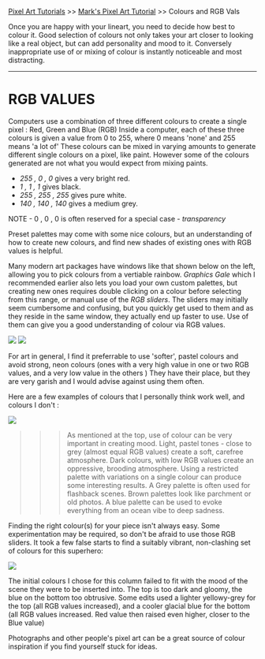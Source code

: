 [Pixel Art Tutorials](tutorials.md) >> [Mark's Pixel Art Tutorial](mark.md) >> Colours and RGB Vals

Once you are happy with your lineart, you need to decide how best to colour it. 
Good selection of colours not only takes your art closer to looking like a real object, but can add personality and mood to it. 
Conversely inappropriate use of or mixing of colour is instantly noticeable and most distracting. 

---

# RGB VALUES
Computers use a combination of three different colours to create a single pixel : Red, Green and Blue (RGB) 
Inside a computer, each of these three colours is given a value from 0 to 255, where 0 means 'none' and 255 means 'a lot of' 
These colours can be mixed in varying amounts to generate different single colours on a pixel, like paint. However some of the colours generated are not what you would expect from mixing paints. 

- *255 , 0 , 0* gives a very bright red. 
- *1 , 1 , 1* gives black. 
- *255 , 255 , 255* gives pure white. 
- *140 , 140 , 140* gives a medium grey. 

NOTE - 0 , 0 , 0 is often reserved for a special case - *transparency*

Preset palettes may come with some nice colours, but an understanding of how to create new colours, and find new shades of existing ones with RGB values is helpful. 

Many modern art packages have windows like that shown below on the left, allowing you to pick colours from a vertiable rainbow. 
*Graphics Gale* which I recommended earlier also lets you load your own custom palettes, but creating new ones requires double clicking on a colour before selecting from this range, or manual use of the *RGB sliders*. 
The sliders may initially seem cumbersome and confusing, but you quickly get used to them and as they reside in the same window, they actually end up faster to use. Use of them can give you a good understanding of colour via RGB values. 

![][jpgpal] ![][rgbslide]

For art in general, I find it preferrable to use 'softer', pastel colours and avoid strong, neon colours (ones with a very high value in one or two RGB values, and a very low value in the others ) They have their place, but they are very garish and I would advise against using them often. 

Here are a few examples of colours that I personally think work well, and colours I don't : 

![][palette] 

>>> As mentioned at the top, use of colour can be very important in creating mood. Light, pastel tones - close to grey (almost equal RGB values) create a soft, carefree atmosphere. Dark colours, with low RGB values create an oppressive, brooding atmosphere. 
>>> Using a restricted palette with variations on a single colour can produce some interesting results. A Grey palette is often used for flashback scenes. Brown palettes look like parchment or old photos. A blue palette can be used to evoke everything from an ocean vibe to deep sadness.

Finding the right colour(s) for your piece isn't always easy. Some experimentation may be required, so don't be afraid to use those RGB sliders. 
It took a few false starts to find a suitably vibrant, non-clashing set of colours for this superhero: 

![][columns]
 
The initial colours I chose for this column failed to fit with the mood of the scene they were to be inserted into. The top is too dark and gloomy, the blue on the bottom too obtrusive. Some edits used a lighter yellowy-grey for the top (all RGB values increased), and a cooler glacial blue for the bottom (all RGB values increased. Red value then raised even higher, closer to the Blue value) 

Photographs and other people's pixel art can be a great source of colour inspiration if you find yourself stuck for ideas. 


[jpgpal]: /pixelart/images/mark_jpgpal.jpg
[rgbslide]: /pixelart/images/mark_rgbslide.gif
[palette]: /pixelart/images/mark_palette.gif
[columns]: /pixelart/images/mark_columns.gif
